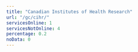 ```yaml
---
title: "Canadian Institutes of Health Research"
url: "/gc/cihr/"
servicesOnline: 1
servicesNotOnline: 4
percentage: 0.2
noData: 0
---
```

